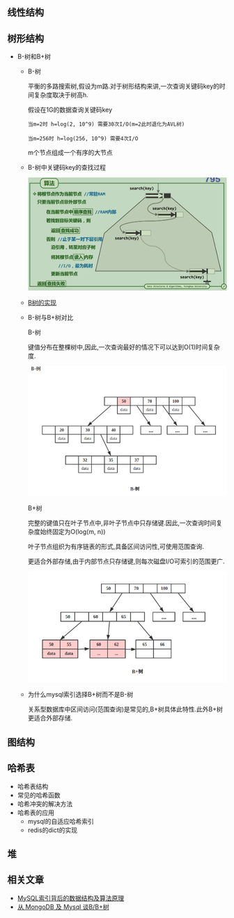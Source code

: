 
##  线性结构

##  树形结构
+   B-树和B+树
    *   B-树

        平衡的多路搜索树,假设为m路.对于树形结构来讲,一次查询关键码key的时间复杂度取决于树高h.
        
        假设在1G的数据查询关键码key
        
            当m=2时 h=log(2, 10^9) 需要30次I/O(m=2此时退化为AVL树)

            当m=256时 h=log(256, 10^9) 需要4次I/O

        m个节点组成一个有序的大节点

    *   B-树中关键码key的查找过程

        ![b-tree-search](./img/b-tree-search.png)

    *   [B树的实现](https://github.com/96189/xteam/blob/master/%E7%AE%97%E6%B3%95/cpp/MYSTL/BTree.h)

    *   B-树与B+树对比

        B-树

        键值分布在整棵树中,因此,一次查询最好的情况下可以达到O(1)时间复杂度.

        ![b-tree](./img/b-tree.png)

        B+树
        
        完整的键值只在叶子节点中,非叶子节点中只存储键.因此,一次查询时间复杂度始终固定为O(log(m, n))

        叶子节点组织为有序链表的形式,具备区间访问性,可使用范围查询.

        更适合外部存储,由于内部节点只存储键,则每次磁盘I/O可索引的范围更广.

        ![b+tree](./img/b+tree.png)

    *   为什么mysql索引选择B+树而不是B-树

        关系型数据库中区间访问(范围查询)是常见的,B+树具体此特性.此外B+树更适合外部存储.

##  图结构


##  哈希表
+   哈希表结构
+   常见的哈希函数
+   哈希冲突的解决方法
+   哈希表的应用
    *   mysql的自适应哈希索引
    *   redis的dict的实现

##  堆

## 相关文章
+   [MySQL索引背后的数据结构及算法原理](http://blog.codinglabs.org/articles/theory-of-mysql-index.html)
+   [从 MongoDB 及 Mysql 谈B/B+树](https://blog.csdn.net/wwh578867817/article/details/50493940)